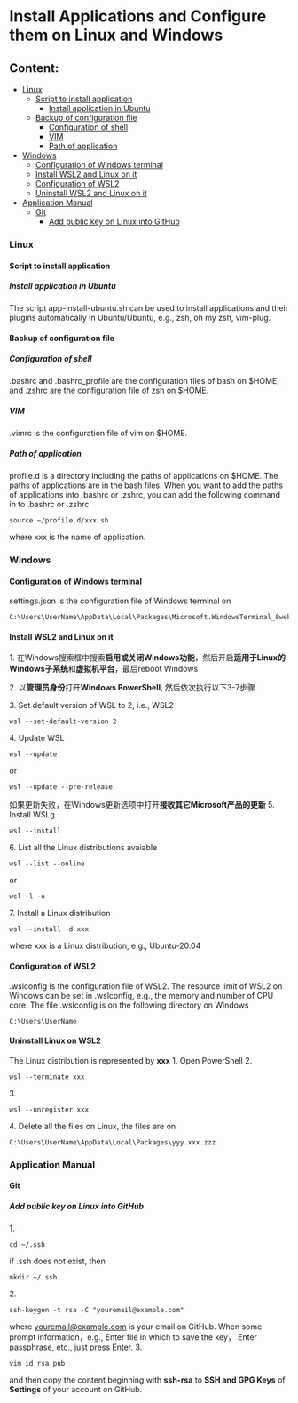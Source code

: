 # Install Applications and Configure them on Linux and Windows
## Content:
- [Linux](#linux)
  - [Script to install application](#script-to-install-application)
    - [Install application in Ubuntu](#install-application-in-Ubuntu)
  - [Backup of configuration file](#backup-of-configuration-file)
    - [Configuration of shell](#configuration-of-shell)
    - [VIM](#vim)
    - [Path of application](#path-of-application)
- [Windows](#windows)
  - [Configuration of Windows terminal](#configuration-of-Windows-terminal)
  - [Install WSL2 and Linux on it](#install-wsl2-and-Linux-on-it)
  - [Configuration of WSL2](#configuration-of-wsl2)
  - [Uninstall WSL2 and Linux on it](#uninstall-wsl2-and-linux-on-it)
- [Application Manual](#application-manual)
  - [Git](#git)
    - [Add public key on Linux into GitHub](#add-public-key-on-linux-into-github)

### Linux
#### Script to install application
##### Install application in Ubuntu
The script app-install-ubuntu.sh can be used to install applications and their plugins automatically in Ubuntu/Ubuntu, e.g., zsh, oh my zsh, vim-plug.  

#### Backup of configuration file
##### Configuration of shell
.bashrc and .bashrc_profile are the configuration files of bash on $HOME, and .zshrc are the configuration file of zsh on $HOME.
##### VIM
.vimrc is the configuration file of vim on $HOME.
##### Path of application
profile.d is a directory including the paths of applications on $HOME. The paths of applications are in the bash files. When you want to add the paths of applications into .bashrc or .zshrc, you can add the following command in to .bashrc or .zshrc
```
source ~/profile.d/xxx.sh
```
where xxx is the name of application.

### Windows
#### Configuration of Windows terminal
settings.json is the configuration file of Windows terminal on  
```
C:\Users\UserName\AppData\Local\Packages\Microsoft.WindowsTerminal_8wekyb3d8bbwe\LocalState
```
#### Install WSL2 and Linux on it
1\. 在Windows搜索框中搜索**启用或关闭Windows功能**，然后开启**适用于Linux的Windows子系统**和**虚拟机平台**，最后reboot Windows

2\. 以**管理员身份**打开**Windows PowerShell**, 然后依次执行以下3-7步骤

3\. Set default version of WSL to 2, i.e., WSL2
   ```
   wsl --set-default-version 2
   ```
4\. Update WSL
   ```
   wsl --update
   ```
   or
   ```
   wsl --update --pre-release
   ```
   如果更新失败，在Windows更新选项中打开**接收其它Microsoft产品的更新**
5\. Install WSLg
   ```
   wsl --install
   ```
6\. List all the Linux distributions avaiable
   ```
   wsl --list --online
   ```
   or
   ```
   wsl -l -o
   ```
7\. Install a Linux distribution
   ```
   wsl --install -d xxx
   ```
   where xxx is a Linux distribution, e.g., Ubuntu-20.04

#### Configuration of WSL2
.wslconfig is the configuration file of WSL2. The resource limit of WSL2 on Windows can be set in .wslconfig, e.g., the memory and number of CPU core. The file .wslconfig is on the following directory on Windows
```
C:\Users\UserName
```

#### Uninstall Linux on WSL2
The Linux distribution is represented by **xxx**
1\. Open PowerShell
2\.
```
wsl --terminate xxx
```
3\.
```
wsl --unregister xxx
```
4\. Delete all the files on Linux, the files are on
```
C:\Users\UserName\AppData\Local\Packages\yyy.xxx.zzz
```
### Application Manual
#### Git
##### Add public key on Linux into GitHub
1\.
```
cd ~/.ssh
```
if .ssh does not exist, then
```
mkdir ~/.ssh
```
2\.
```
ssh-keygen -t rsa -C "youremail@example.com"
```
where youremail@example.com is your email on GitHub. When some prompt information，e.g., Enter file in which to save the key， Enter passphrase, etc., just press Enter.
3\. 
```
vim id_rsa.pub
```
and then copy the content beginning with **ssh-rsa** to **SSH and GPG Keys** of **Settings** of your account on GitHub.
